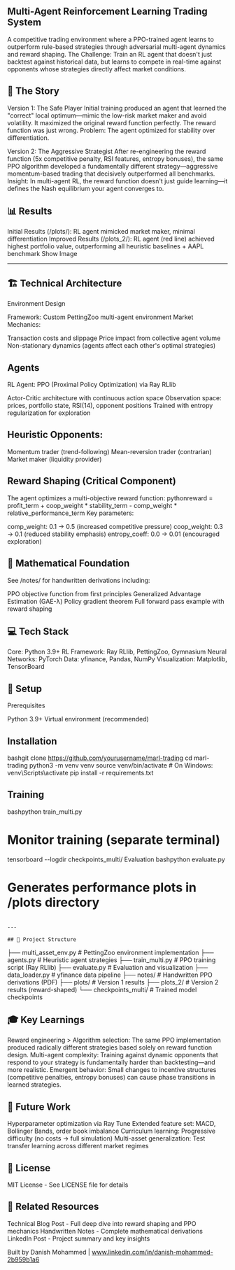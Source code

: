 Multi-Agent Reinforcement Learning Trading System
--------------------------------------------------------

A competitive trading environment where a PPO-trained agent learns to outperform rule-based strategies through adversarial multi-agent dynamics and reward shaping.
The Challenge: Train an RL agent that doesn't just backtest against historical data, but learns to compete in real-time against opponents whose strategies directly affect market conditions.

🎯 The Story
--------------------------------------------------------
Version 1: The Safe Player
Initial training produced an agent that learned the "correct" local optimum—mimic the low-risk market maker and avoid volatility. It maximized the original reward function perfectly. The reward function was just wrong.
Problem: The agent optimized for stability over differentiation.

Version 2: The Aggressive Strategist
After re-engineering the reward function (5x competitive penalty, RSI features, entropy bonuses), the same PPO algorithm developed a fundamentally different strategy—aggressive momentum-based trading that decisively outperformed all benchmarks.
Insight: In multi-agent RL, the reward function doesn't just guide learning—it defines the Nash equilibrium your agent converges to.

📊 Results
--------------------------------------------------------
Initial Results (/plots/): RL agent mimicked market maker, minimal differentiation
Improved Results (/plots_2/): RL agent (red line) achieved highest portfolio value, outperforming all heuristic baselines + AAPL benchmark
Show Image

--------------------------------------------------------

🏗️ Technical Architecture
--------------------------------------------------------
Environment Design

Framework: Custom PettingZoo multi-agent environment
Market Mechanics:

Transaction costs and slippage
Price impact from collective agent volume
Non-stationary dynamics (agents affect each other's optimal strategies)



Agents
--------------------------------------------------------

RL Agent: PPO (Proximal Policy Optimization) via Ray RLlib

Actor-Critic architecture with continuous action space
Observation space: prices, portfolio state, RSI(14), opponent positions
Trained with entropy regularization for exploration


Heuristic Opponents:
--------------------------------------------------------

Momentum trader (trend-following)
Mean-reversion trader (contrarian)
Market maker (liquidity provider)



Reward Shaping (Critical Component)
--------------------------------------------------------
The agent optimizes a multi-objective reward function:
pythonreward = profit_term + coop_weight * stability_term - comp_weight * relative_performance_term
Key parameters:

comp_weight: 0.1 → 0.5 (increased competitive pressure)
coop_weight: 0.3 → 0.1 (reduced stability emphasis)
entropy_coeff: 0.0 → 0.01 (encouraged exploration)


🔬 Mathematical Foundation
--------------------------------------------------------
See /notes/ for handwritten derivations including:

PPO objective function from first principles
Generalized Advantage Estimation (GAE-λ)
Policy gradient theorem
Full forward pass example with reward shaping


💻 Tech Stack
--------------------------------------------------------
Core: Python 3.9+
RL Framework: Ray RLlib, PettingZoo, Gymnasium
Neural Networks: PyTorch
Data: yfinance, Pandas, NumPy
Visualization: Matplotlib, TensorBoard

🚀 Setup
--------------------------------------------------------
Prerequisites

Python 3.9+
Virtual environment (recommended)

Installation
--------------------------------------------------------
bashgit clone https://github.com/yourusername/marl-trading
cd marl-trading
python3 -m venv venv
source venv/bin/activate  # On Windows: venv\Scripts\activate
pip install -r requirements.txt

Training
--------------------------------------------------------
bashpython train_multi.py

# Monitor training (separate terminal)
tensorboard --logdir checkpoints_multi/
Evaluation
bashpython evaluate.py
# Generates performance plots in /plots directory
```

---

## 📁 Project Structure
```
├── multi_asset_env.py      # PettingZoo environment implementation
├── agents.py               # Heuristic agent strategies
├── train_multi.py          # PPO training script (Ray RLlib)
├── evaluate.py             # Evaluation and visualization
├── data_loader.py          # yfinance data pipeline
├── notes/                  # Handwritten PPO derivations (PDF)
├── plots/                  # Version 1 results
├── plots_2/                # Version 2 results (reward-shaped)
└── checkpoints_multi/      # Trained model checkpoints

🎓 Key Learnings
--------------------------------------------------------
Reward engineering > Algorithm selection: The same PPO implementation produced radically different strategies based solely on reward function design.
Multi-agent complexity: Training against dynamic opponents that respond to your strategy is fundamentally harder than backtesting—and more realistic.
Emergent behavior: Small changes to incentive structures (competitive penalties, entropy bonuses) can cause phase transitions in learned strategies.


🔮 Future Work
--------------------------------------------------------
Hyperparameter optimization via Ray Tune
Extended feature set: MACD, Bollinger Bands, order book imbalance
Curriculum learning: Progressive difficulty (no costs → full simulation)
Multi-asset generalization: Test transfer learning across different market regimes


📄 License
--------------------------------------------------------
MIT License - See LICENSE file for details

🔗 Related Resources
--------------------------------------------------------

Technical Blog Post - Full deep dive into reward shaping and PPO mechanics
Handwritten Notes - Complete mathematical derivations
LinkedIn Post - Project summary and key insights


Built by Danish Mohammed | www.linkedin.com/in/danish-mohammed-2b959b1a6
